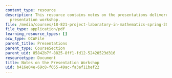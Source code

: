 ```yaml
---
content_type: resource
description: This resource contains notes on the presentations delivered during the
  presentation workshop.
file: /media/courses/18-821-project-laboratory-in-mathematics-spring-2013/b416e04e69c8f05549acfa3af11bef22_MIT18_821S13_presentwkspnotes.pdf
file_type: application/pdf
learning_resource_types: []
ocw_type: OCWFile
parent_title: Presentations
parent_type: CourseSection
parent_uid: 85842b7f-8825-8ff1-fd12-52420523d316
resourcetype: Document
title: Notes on the Presentation Workshop
uid: b416e04e-69c8-f055-49ac-fa3af11bef22
---
```

